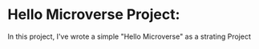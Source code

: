 # Hello Microverse Project:
In this project, I've wrote a simple "Hello Microverse" as a strating Project

